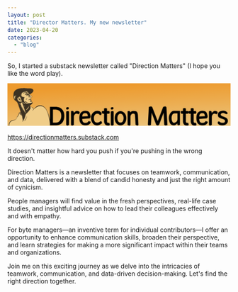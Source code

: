 ```yaml
---
layout: post
title: "Director Matters. My new newsletter"
date: 2023-04-20
categories: 
  - "blog"
---
```


So, I started a substack newsletter called "Direction Matters" (I hope you like the word play).

![](/assets/images/2023/04/image-1.png?w=1024)

https://directionmatters.substack.com  

It doesn't matter how hard you push if you're pushing in the wrong direction.

Direction Matters is a newsletter that focuses on teamwork, communication, and data, delivered with a blend of candid honesty and just the right amount of cynicism.

People managers will find value in the fresh perspectives, real-life case studies, and insightful advice on how to lead their colleagues effectively and with empathy.

For byte managers—an inventive term for individual contributors—I offer an opportunity to enhance communication skills, broaden their perspective, and learn strategies for making a more significant impact within their teams and organizations.

Join me on this exciting journey as we delve into the intricacies of teamwork, communication, and data-driven decision-making. Let's find the right direction together.
